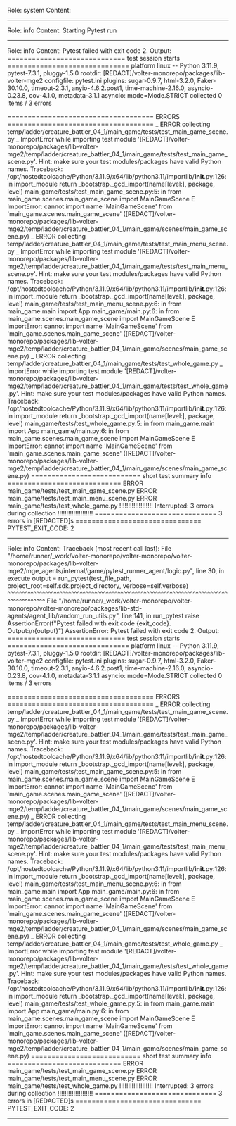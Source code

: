 Role: system
Content: 
__________________
Role: info
Content: Starting Pytest run
__________________
Role: info
Content: Pytest failed with exit code 2. Output:
============================= test session starts ==============================
platform linux -- Python 3.11.9, pytest-7.3.1, pluggy-1.5.0
rootdir: [REDACT]/volter-monorepo/packages/lib-volter-mge2
configfile: pytest.ini
plugins: sugar-0.9.7, html-3.2.0, Faker-30.10.0, timeout-2.3.1, anyio-4.6.2.post1, time-machine-2.16.0, asyncio-0.23.8, cov-4.1.0, metadata-3.1.1
asyncio: mode=Mode.STRICT
collected 0 items / 3 errors

==================================== ERRORS ====================================
_ ERROR collecting temp/ladder/creature_battler_04_1/main_game/tests/test_main_game_scene.py _
ImportError while importing test module '[REDACT]/volter-monorepo/packages/lib-volter-mge2/temp/ladder/creature_battler_04_1/main_game/tests/test_main_game_scene.py'.
Hint: make sure your test modules/packages have valid Python names.
Traceback:
/opt/hostedtoolcache/Python/3.11.9/x64/lib/python3.11/importlib/__init__.py:126: in import_module
    return _bootstrap._gcd_import(name[level:], package, level)
main_game/tests/test_main_game_scene.py:5: in <module>
    from main_game.scenes.main_game_scene import MainGameScene
E   ImportError: cannot import name 'MainGameScene' from 'main_game.scenes.main_game_scene' ([REDACT]/volter-monorepo/packages/lib-volter-mge2/temp/ladder/creature_battler_04_1/main_game/scenes/main_game_scene.py)
_ ERROR collecting temp/ladder/creature_battler_04_1/main_game/tests/test_main_menu_scene.py _
ImportError while importing test module '[REDACT]/volter-monorepo/packages/lib-volter-mge2/temp/ladder/creature_battler_04_1/main_game/tests/test_main_menu_scene.py'.
Hint: make sure your test modules/packages have valid Python names.
Traceback:
/opt/hostedtoolcache/Python/3.11.9/x64/lib/python3.11/importlib/__init__.py:126: in import_module
    return _bootstrap._gcd_import(name[level:], package, level)
main_game/tests/test_main_menu_scene.py:6: in <module>
    from main_game.main import App
main_game/main.py:6: in <module>
    from main_game.scenes.main_game_scene import MainGameScene
E   ImportError: cannot import name 'MainGameScene' from 'main_game.scenes.main_game_scene' ([REDACT]/volter-monorepo/packages/lib-volter-mge2/temp/ladder/creature_battler_04_1/main_game/scenes/main_game_scene.py)
_ ERROR collecting temp/ladder/creature_battler_04_1/main_game/tests/test_whole_game.py _
ImportError while importing test module '[REDACT]/volter-monorepo/packages/lib-volter-mge2/temp/ladder/creature_battler_04_1/main_game/tests/test_whole_game.py'.
Hint: make sure your test modules/packages have valid Python names.
Traceback:
/opt/hostedtoolcache/Python/3.11.9/x64/lib/python3.11/importlib/__init__.py:126: in import_module
    return _bootstrap._gcd_import(name[level:], package, level)
main_game/tests/test_whole_game.py:5: in <module>
    from main_game.main import App
main_game/main.py:6: in <module>
    from main_game.scenes.main_game_scene import MainGameScene
E   ImportError: cannot import name 'MainGameScene' from 'main_game.scenes.main_game_scene' ([REDACT]/volter-monorepo/packages/lib-volter-mge2/temp/ladder/creature_battler_04_1/main_game/scenes/main_game_scene.py)
=========================== short test summary info ============================
ERROR main_game/tests/test_main_game_scene.py
ERROR main_game/tests/test_main_menu_scene.py
ERROR main_game/tests/test_whole_game.py
!!!!!!!!!!!!!!!!!!! Interrupted: 3 errors during collection !!!!!!!!!!!!!!!!!!!!
============================== 3 errors in [REDACTED]s ===============================
PYTEST_EXIT_CODE: 2

__________________
Role: info
Content: Traceback (most recent call last):
  File "/home/runner/_work/volter-monorepo/volter-monorepo/volter-monorepo/packages/lib-volter-mge2/mge_agents/internal/game/pytest_runner_agent/logic.py", line 30, in execute
    output = run_pytest(test_file_path, project_root=self.sdk.project_directory, verbose=self.verbose)
             ^^^^^^^^^^^^^^^^^^^^^^^^^^^^^^^^^^^^^^^^^^^^^^^^^^^^^^^^^^^^^^^^^^^^^^^^^^^^^^^^^^^^^^^^^
  File "/home/runner/_work/volter-monorepo/volter-monorepo/volter-monorepo/packages/lib-std-agents/agent_lib/random_run_utils.py", line 141, in run_pytest
    raise AssertionError(f"Pytest failed with exit code {exit_code}. Output:\n{output}")
AssertionError: Pytest failed with exit code 2. Output:
============================= test session starts ==============================
platform linux -- Python 3.11.9, pytest-7.3.1, pluggy-1.5.0
rootdir: [REDACT]/volter-monorepo/packages/lib-volter-mge2
configfile: pytest.ini
plugins: sugar-0.9.7, html-3.2.0, Faker-30.10.0, timeout-2.3.1, anyio-4.6.2.post1, time-machine-2.16.0, asyncio-0.23.8, cov-4.1.0, metadata-3.1.1
asyncio: mode=Mode.STRICT
collected 0 items / 3 errors

==================================== ERRORS ====================================
_ ERROR collecting temp/ladder/creature_battler_04_1/main_game/tests/test_main_game_scene.py _
ImportError while importing test module '[REDACT]/volter-monorepo/packages/lib-volter-mge2/temp/ladder/creature_battler_04_1/main_game/tests/test_main_game_scene.py'.
Hint: make sure your test modules/packages have valid Python names.
Traceback:
/opt/hostedtoolcache/Python/3.11.9/x64/lib/python3.11/importlib/__init__.py:126: in import_module
    return _bootstrap._gcd_import(name[level:], package, level)
main_game/tests/test_main_game_scene.py:5: in <module>
    from main_game.scenes.main_game_scene import MainGameScene
E   ImportError: cannot import name 'MainGameScene' from 'main_game.scenes.main_game_scene' ([REDACT]/volter-monorepo/packages/lib-volter-mge2/temp/ladder/creature_battler_04_1/main_game/scenes/main_game_scene.py)
_ ERROR collecting temp/ladder/creature_battler_04_1/main_game/tests/test_main_menu_scene.py _
ImportError while importing test module '[REDACT]/volter-monorepo/packages/lib-volter-mge2/temp/ladder/creature_battler_04_1/main_game/tests/test_main_menu_scene.py'.
Hint: make sure your test modules/packages have valid Python names.
Traceback:
/opt/hostedtoolcache/Python/3.11.9/x64/lib/python3.11/importlib/__init__.py:126: in import_module
    return _bootstrap._gcd_import(name[level:], package, level)
main_game/tests/test_main_menu_scene.py:6: in <module>
    from main_game.main import App
main_game/main.py:6: in <module>
    from main_game.scenes.main_game_scene import MainGameScene
E   ImportError: cannot import name 'MainGameScene' from 'main_game.scenes.main_game_scene' ([REDACT]/volter-monorepo/packages/lib-volter-mge2/temp/ladder/creature_battler_04_1/main_game/scenes/main_game_scene.py)
_ ERROR collecting temp/ladder/creature_battler_04_1/main_game/tests/test_whole_game.py _
ImportError while importing test module '[REDACT]/volter-monorepo/packages/lib-volter-mge2/temp/ladder/creature_battler_04_1/main_game/tests/test_whole_game.py'.
Hint: make sure your test modules/packages have valid Python names.
Traceback:
/opt/hostedtoolcache/Python/3.11.9/x64/lib/python3.11/importlib/__init__.py:126: in import_module
    return _bootstrap._gcd_import(name[level:], package, level)
main_game/tests/test_whole_game.py:5: in <module>
    from main_game.main import App
main_game/main.py:6: in <module>
    from main_game.scenes.main_game_scene import MainGameScene
E   ImportError: cannot import name 'MainGameScene' from 'main_game.scenes.main_game_scene' ([REDACT]/volter-monorepo/packages/lib-volter-mge2/temp/ladder/creature_battler_04_1/main_game/scenes/main_game_scene.py)
=========================== short test summary info ============================
ERROR main_game/tests/test_main_game_scene.py
ERROR main_game/tests/test_main_menu_scene.py
ERROR main_game/tests/test_whole_game.py
!!!!!!!!!!!!!!!!!!! Interrupted: 3 errors during collection !!!!!!!!!!!!!!!!!!!!
============================== 3 errors in [REDACTED]s ===============================
PYTEST_EXIT_CODE: 2


__________________

